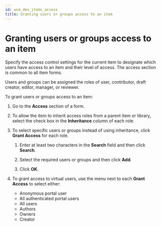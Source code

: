 ```yaml
---
id: wcm_dev_items_access
title: Granting users or groups access to an item
---
```


# Granting users or groups access to an item


Specify the access control settings for the current item to designate which users have access to an item and their level of access. The access section is common to all item forms.

Users and groups can be assigned the roles of user, contributor, draft creator, editor, manager, or reviewer.

To grant users or groups access to an item:

1.  Go to the **Access** section of a form.

2.  To allow the item to inherit access roles from a parent item or library, select the check box in the **Inheritance** column of each role.

3.  To select specific users or groups instead of using inheritance, click **Grant Access** for each role.

    1.  Enter at least two characters in the **Search** field and then click **Search**.

    2.  Select the required users or groups and then click **Add**.

    3.  Click **OK**.

4.  To grant access to virtual users, use the menu next to each **Grant Access** to select either:

    -   Anonymous portal user
    -   All authenticated portal users
    -   All users
    -   Authors
    -   Owners
    -   Creator



